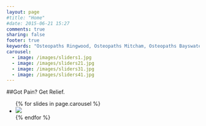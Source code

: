 ```yaml
---
layout: page
#title: "Home"
#date: 2015-06-21 15:27
comments: true
sharing: false
footer: true
keywords: "Osteopaths Ringwood, Osteopaths Mitcham, Osteopaths Bayswater, Osteopaths Croydon"
carousel:
  - image: /images/sliders1.jpg
  - image: /images/sliders21.jpg
  - image: /images/sliders31.jpg
  - image: /images/sliders41.jpg
---
```

##Got Pain? Get Relief.
<!--
{% img center /images/were_the_best4-315x377.jpg %}
-->
<div class="center flexslider">
  <ul class="center slides">
      {% for slides in page.carousel %}
      <li>
        <img center src="{{ slides.image }}" />
      </li>
      {% endfor %}
  </ul>
</div>
